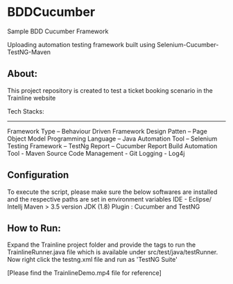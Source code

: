 # BDDCucumber
Sample BDD Cucumber Framework

Uploading automation testing framework built using Selenium-Cucumber-TestNG-Maven

About:
------
This project repository is created to test a ticket booking scenario in the Trainline website

Tech Stacks:
- - - - - 
Framework Type – Behaviour Driven Framework
Design Patten – Page Object Model
Programming Language – Java
Automation Tool – Selenium
Testing Framework – TestNg
Report – Cucumber Report
Build Automation Tool - Maven
Source Code Management - Git
Logging - Log4j

Configuration
-------------
To execute the script, please make sure the below softwares are installed and the respective paths are set in environment variables
IDE - Eclipse/ Intellj
Maven > 3.5 version
JDK (1.8)
Plugin : Cucumber and TestNG 

How to Run:
----------
Expand the Trainline project folder and provide the tags to run the TrainlineRunner.java file which is available under src/test/java/testRunner.
Now right click the testng.xml file and run as 'TestNG Suite'

[Please find the TrainlineDemo.mp4 file for reference]



